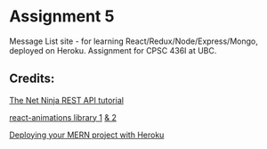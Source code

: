 # Assignment 5

Message List site - for learning React/Redux/Node/Express/Mongo, deployed on Heroku. Assignment for CPSC 436I at UBC.

## Credits:

[The Net Ninja REST API tutorial](https://youtu.be/BRdcRFvuqsE)

[react-animations library 1](https://hackernoon.com/5-ways-to-animate-a-reactjs-app-in-2019-56eb9af6e3bf) [& 2](https://github.com/FormidableLabs/react-animations)

[Deploying your MERN project with Heroku](https://coursework.vschool.io/deploying-mern-with-heroku/)




